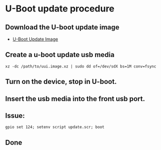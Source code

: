 # U-Boot update procedure

## Download the U-boot update image
* [U-Boot Update Image](https://drive.google.com/drive/folders/1deziCeCNTcAx6ajkbX0tpAghaKOQAFFG)

## Create a u-boot update usb media
```                                          
xz -dc /path/to/uui.image.xz | sudo dd of=/dev/sdX bs=1M conv=fsync
```

## Turn on the device, stop in U-boot.
## Insert the usb media into the front usb port.
## Issue:
```                                                                       
gpio set 124; setenv script update.scr; boot
```
## Done
